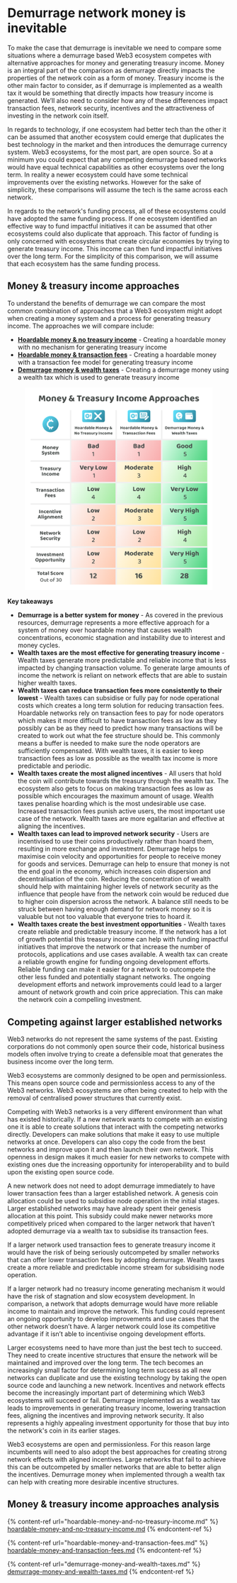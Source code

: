 # Demurrage network money is inevitable

To make the case that demurrage is inevitable we need to compare some situations where a demurrage based Web3 ecosystem competes with alternative approaches for money and generating treasury income. Money is an integral part of the comparison as demurrage directly impacts the properties of the network coin as a form of money. Treasury income is the other main factor to consider, as if demurrage is implemented as a wealth tax it would be something that directly impacts how treasury income is generated. We’ll also need to consider how any of these differences impact transaction fees, network security, incentives and the attractiveness of investing in the network coin itself.

In regards to technology, if one ecosystem had better tech than the other it can be assumed that another ecosystem could emerge that duplicates the best technology in the market and then introduces the demurrage currency system. Web3 ecosystems, for the most part, are open source. So at a minimum you could expect that any competing demurrage based networks would have equal technical capabilities as other ecosystems over the long term. In reality a newer ecosystem could have some technical improvements over the existing networks. However for the sake of simplicity, these comparisons will assume the tech is the same across each network.

In regards to the network's funding process, all of these ecosystems could have adopted the same funding process. If one ecosystem identified an effective way to fund impactful initiatives it can be assumed that other ecosystems could also duplicate that approach. This factor of funding is only concerned with ecosystems that create circular economies by trying to generate treasury income. This income can then fund impactful initiatives over the long term. For the simplicity of this comparison, we will assume that each ecosystem has the same funding process.



## Money & treasury income approaches

To understand the benefits of demurrage we can compare the most common combination of approaches that a Web3 ecosystem might adopt when creating a money system and a process for generating treasury income. The approaches we will compare include:

* [**Hoardable money & no treasury income**](hoardable-money-and-no-treasury-income.md) - Creating a hoardable money with no mechanism for generating treasury income
* [**Hoardable money & transaction fees**](hoardable-money-and-transaction-fees.md) - Creating a hoardable money with a transaction fee model for generating treasury income
* [**Demurrage money & wealth taxes**](demurrage-money-and-wealth-taxes.md) - Creating a demurrage money using a wealth tax which is used to generate treasury income

<figure><img src="../../.gitbook/assets/money-treasury-income-approaches.png" alt=""><figcaption></figcaption></figure>



**Key takeaways**

* **Demurrage is a better system for money** - As covered in the previous resources, demurrage represents a more effective approach for a system of money over hoardable money that causes wealth concentrations, economic stagnation and instability due to interest and money cycles.
* **Wealth taxes are the most effective for generating treasury income** - Wealth taxes generate more predictable and reliable income that is less impacted by changing transaction volume. To generate large amounts of income the network is reliant on network effects that are able to sustain higher wealth taxes.
* **Wealth taxes can reduce transaction fees more consistently to their lowest** - Wealth taxes can subsidise or fully pay for node operational costs which creates a long term solution for reducing transaction fees. Hoardable networks rely on transaction fees to pay for node operators which makes it more difficult to have transaction fees as low as they possibly can be as they need to predict how many transactions will be created to work out what the fee structure should be. This commonly means a buffer is needed to make sure the node operators are sufficiently compensated. With wealth taxes, it is easier to keep transaction fees as low as possible as the wealth tax income is more predictable and periodic.
* **Wealth taxes create the most aligned incentives** - All users that hold the coin will contribute towards the treasury through the wealth tax. The ecosystem also gets to focus on making transaction fees as low as possible which encourages the maximum amount of usage. Wealth taxes penalise hoarding which is the most undesirable use case. Increased transaction fees punish active users, the most important use case of the network. Wealth taxes are more egalitarian and effective at aligning the incentives.
* **Wealth taxes can lead to improved network security** - Users are incentivised to use their coins productively rather than hoard them, resulting in more exchange and investment. Demurrage helps to maximise coin velocity and opportunities for people to receive money for goods and services. Demurrage can help to ensure that money is not the end goal in the economy, which increases coin dispersion and decentralisation of the coin. Reducing the concentration of wealth should help with maintaining higher levels of network security as the influence that people have from the network coin would be reduced due to higher coin dispersion across the network. A balance still needs to be struck between having enough demand for network money so it is valuable but not too valuable that everyone tries to hoard it.
* **Wealth taxes create the best investment opportunities** - Wealth taxes create reliable and predictable treasury income. If the network has a lot of growth potential this treasury income can help with funding impactful initiatives that improve the network or that increase the number of protocols, applications and use cases available. A wealth tax can create a reliable growth engine for funding ongoing development efforts. Reliable funding can make it easier for a network to outcompete the other less funded and potentially stagnant networks. The ongoing development efforts and network improvements could lead to a larger amount of network growth and coin price appreciation. This can make the network coin a compelling investment.



## Competing against larger established networks

Web3 networks do not represent the same systems of the past. Existing corporations do not commonly open source their code, historical business models often involve trying to create a defensible moat that generates the business income over the long term.

Web3 ecosystems are commonly designed to be open and permissionless. This means open source code and permissionless access to any of the Web3 networks. Web3 ecosystems are often being created to help with the removal of centralised power structures that currently exist.

Competing with Web3 networks is a very different environment than what has existed historically. If a new network wants to compete with an existing one it is able to create solutions that interact with the competing networks directly. Developers can make solutions that make it easy to use multiple networks at once. Developers can also copy the code from the best networks and improve upon it and then launch their own network. This openness in design makes it much easier for new networks to compete with existing ones due the increasing opportunity for interoperability and to build upon the existing open source code.

A new network does not need to adopt demurrage immediately to have lower transaction fees than a larger established network. A genesis coin allocation could be used to subsidise node operation in the initial stages. Larger established networks may have already spent their genesis allocation at this point. This subsidy could make newer networks more competitively priced when compared to the larger network that haven’t adopted demurrage via a wealth tax to subsidise its transaction fees.

If a larger network used transaction fees to generate treasury income it would have the risk of being seriously outcompeted by smaller networks that can offer lower transaction fees by adopting demurrage. Wealth taxes create a more reliable and predictable income stream for subsidising node operation.

If a larger network had no treasury income generating mechanism it would have the risk of stagnation and slow ecosystem development. In comparison, a network that adopts demurrage would have more reliable income to maintain and improve the network. This funding could represent an ongoing opportunity to develop improvements and use cases that the other network doesn’t have. A larger network could lose its competitive advantage if it isn’t able to incentivise ongoing development efforts.

Larger ecosystems need to have more than just the best tech to succeed. They need to create incentive structures that ensure the network will be maintained and improved over the long term. The tech becomes an increasingly small factor for determining long term success as all new networks can duplicate and use the existing technology by taking the open source code and launching a new network. Incentives and network effects become the increasingly important part of determining which Web3 ecosystems will succeed or fail. Demurrage implemented as a wealth tax leads to improvements in generating treasury income, lowering transaction fees, aligning the incentives and improving network security. It also represents a highly appealing investment opportunity for those that buy into the network's coin in its earlier stages.

Web3 ecosystems are open and permissionless. For this reason large incumbents will need to also adopt the best approaches for creating strong network effects with aligned incentives. Large networks that fail to achieve this can be outcompeted by smaller networks that are able to better align the incentives. Demurrage money when implemented through a wealth tax can help with creating more desirable incentive structures.



## Money & treasury income approaches **analysis**

{% content-ref url="hoardable-money-and-no-treasury-income.md" %}
[hoardable-money-and-no-treasury-income.md](hoardable-money-and-no-treasury-income.md)
{% endcontent-ref %}

{% content-ref url="hoardable-money-and-transaction-fees.md" %}
[hoardable-money-and-transaction-fees.md](hoardable-money-and-transaction-fees.md)
{% endcontent-ref %}

{% content-ref url="demurrage-money-and-wealth-taxes.md" %}
[demurrage-money-and-wealth-taxes.md](demurrage-money-and-wealth-taxes.md)
{% endcontent-ref %}
